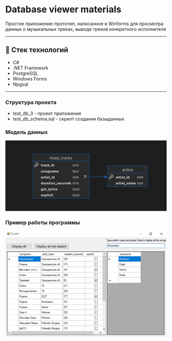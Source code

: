 # Database viewer materials

Простое приложение-прототип, написанное в Winforms для просмотра данных о музыкальных треках, выводе треков конкретного исполнителя

---

## 🧱 Стек технологий

- C# 
- .NET Framework
- PostgreSQL
- Windows Forms
- Npgsql

---

### Структура проекта
 - test_db_3 - проект приложения
 - test_db_schema.sql - скрипт создания базыданных

### Модель данных

![Схема базы данных](img/db_visual.png)

### Пример работы программы

![Окно материалов](img/skreenshot.png)
